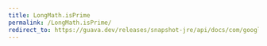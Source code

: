 ```yaml
---
title: LongMath.isPrime
permalink: /LongMath.isPrime/
redirect_to: https://guava.dev/releases/snapshot-jre/api/docs/com/google/common/math/LongMath.html#isPrime-long-
---
```

